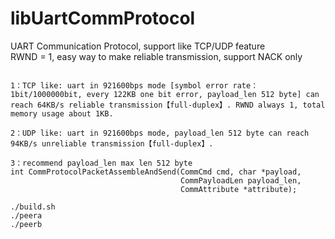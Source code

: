 # libUartCommProtocol
UART Communication Protocol, support like TCP/UDP feature  
RWND = 1, easy way to make reliable transmission, support NACK only  
```

1：TCP like: uart in 921600bps mode [symbol error rate：1bit/1000000bit, every 122KB one bit error, payload_len 512 byte] can reach 64KB/s reliable transmission【full-duplex】. RWND always 1, total memory usage about 1KB.

2：UDP like: uart in 921600bps mode, payload_len 512 byte can reach 94KB/s unreliable transmission【full-duplex】.

3：recommend payload_len max len 512 byte
int CommProtocolPacketAssembleAndSend(CommCmd cmd, char *payload,
                                      CommPayloadLen payload_len,
                                      CommAttribute *attribute);
```
```
./build.sh
./peera
./peerb
```
